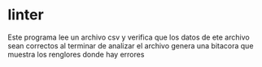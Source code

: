 # linter
Este programa lee un archivo csv y verifica que los datos de ete archivo sean correctos 
al terminar de analizar el archivo genera una bitacora que muestra los renglores donde hay errores 